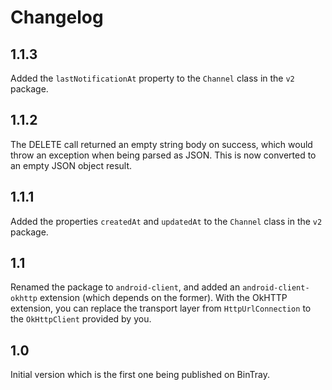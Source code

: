 Changelog
=========

## 1.1.3

Added the `lastNotificationAt` property to the `Channel` class in the `v2` package.

## 1.1.2

The DELETE call returned an empty string body on success, which would throw an exception when being parsed as JSON. This is now converted to an empty JSON object result.

## 1.1.1

Added the properties `createdAt` and `updatedAt` to the `Channel` class in the `v2` package.

## 1.1

Renamed the package to `android-client`, and added an `android-client-okhttp` extension (which depends on the former).
With the OkHTTP extension, you can replace the transport layer from `HttpUrlConnection` to the `OkHttpClient` provided by you.

## 1.0

Initial version which is the first one being published on BinTray.


 